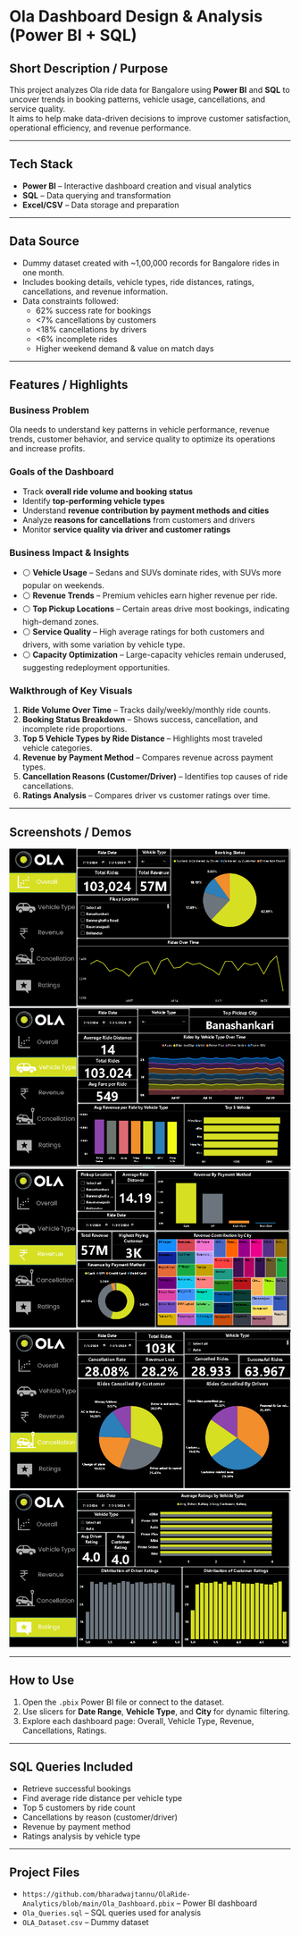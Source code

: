 #  Ola Dashboard Design & Analysis (Power BI + SQL)

## Short Description / Purpose
This project analyzes Ola ride data for Bangalore using **Power BI** and **SQL** to uncover trends in booking patterns, vehicle usage, cancellations, and service quality.  
It aims to help make data-driven decisions to improve customer satisfaction, operational efficiency, and revenue performance.

---

## Tech Stack
- **Power BI** – Interactive dashboard creation and visual analytics  
- **SQL** – Data querying and transformation  
- **Excel/CSV** – Data storage and preparation  

---

## Data Source
- Dummy dataset created with ~1,00,000 records for Bangalore rides in one month.  
- Includes booking details, vehicle types, ride distances, ratings, cancellations, and revenue information.  
- Data constraints followed:  
  - 62% success rate for bookings  
  - <7% cancellations by customers  
  - <18% cancellations by drivers  
  - <6% incomplete rides  
  - Higher weekend demand & value on match days  

---

## Features / Highlights

### **Business Problem**
Ola needs to understand key patterns in vehicle performance, revenue trends, customer behavior, and service quality to optimize its operations and increase profits.

### **Goals of the Dashboard**
- Track **overall ride volume and booking status**  
- Identify **top-performing vehicle types**  
- Understand **revenue contribution by payment methods and cities**  
- Analyze **reasons for cancellations** from customers and drivers  
- Monitor **service quality via driver and customer ratings**  

### **Business Impact & Insights**
- ⚪ **Vehicle Usage** – Sedans and SUVs dominate rides, with SUVs more popular on weekends.  
- ⚪ **Revenue Trends** – Premium vehicles earn higher revenue per ride.  
- ⚪ **Top Pickup Locations** – Certain areas drive most bookings, indicating high-demand zones.  
- ⚪ **Service Quality** – High average ratings for both customers and drivers, with some variation by vehicle type.  
- ⚪ **Capacity Optimization** – Large-capacity vehicles remain underused, suggesting redeployment opportunities.  

### **Walkthrough of Key Visuals**
1. **Ride Volume Over Time** – Tracks daily/weekly/monthly ride counts.  
2. **Booking Status Breakdown** – Shows success, cancellation, and incomplete ride proportions.  
3. **Top 5 Vehicle Types by Ride Distance** – Highlights most traveled vehicle categories.  
4. **Revenue by Payment Method** – Compares revenue across payment types.  
5. **Cancellation Reasons (Customer/Driver)** – Identifies top causes of ride cancellations.  
6. **Ratings Analysis** – Compares driver vs customer ratings over time.  

---

## Screenshots / Demos
![Overall Overview Dashboard](https://github.com/bharadwajtannu/OlaRide-Analytics/blob/main/Overall_dashboard.png)  
![Vehicle Type Analysis](https://github.com/bharadwajtannu/OlaRide-Analytics/blob/main/Vehicletypes_dashboard.png)  
![Revenue Insights](https://github.com/bharadwajtannu/OlaRide-Analytics/blob/main/Revenue_dashboard.png)
![Canellation Analysis](https://github.com/bharadwajtannu/OlaRide-Analytics/blob/main/Cancellation_dashboard.png)  
![Ratings ](https://github.com/bharadwajtannu/OlaRide-Analytics/blob/main/Ratings_dashboard.png)  

---

##  How to Use
1. Open the `.pbix` Power BI file or connect to the dataset.  
2. Use slicers for **Date Range**, **Vehicle Type**, and **City** for dynamic filtering.  
3. Explore each dashboard page: Overall, Vehicle Type, Revenue, Cancellations, Ratings.  

---

##  SQL Queries Included
- Retrieve successful bookings  
- Find average ride distance per vehicle type  
- Top 5 customers by ride count  
- Cancellations by reason (customer/driver)  
- Revenue by payment method  
- Ratings analysis by vehicle type  

---

##  Project Files
- `https://github.com/bharadwajtannu/OlaRide-Analytics/blob/main/Ola_Dashboard.pbix` – Power BI dashboard  
- `Ola_Queries.sql` – SQL queries used for analysis  
- `OLA_Dataset.csv` – Dummy dataset  
